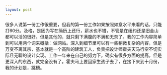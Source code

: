```yaml
---
layout: post
---
```

很多人说第一份工作很重要，但我的第一份工作如果按照如意水平来看的话，只能打60分。及格，是因为写在简历上还行，薪水也不错，不管是在纽约还是旧金山都可以活的很好。但是其他的，就只剩下满腹的不满和无奈了。我的工作内容简单到可以用两个词来概括：做网站。深入到细节里可以有一些稍微复杂的内容，但是万变不离其宗，基本就是一个高阶的建筑工人，负责把设计师霍夫天马行空不切实际且无聊的设计实现。工作一年来在自己的努力下，确实有很多方面的提高，但是更深入的东西，就完全没有了。霍夫马上要回家生孩子去了，在接下来到十月份，我的计划是，跳槽。
